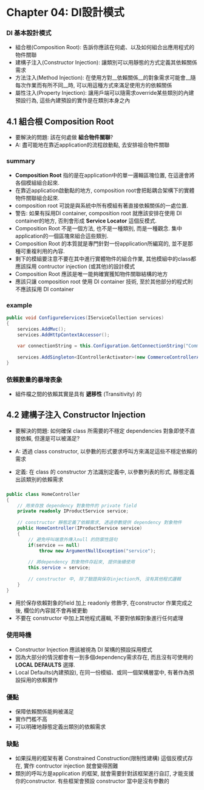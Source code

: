 # Chapter 04: DI設計模式

### DI 基本設計模式

- 組合根(Composition Root): 告訴你應該在何處、以及如何組合出應用程式的物件關聯
- 建構子注入(Constructor Injection): 讓類別可以用靜態的方式定義其依賴關係需求
- 方法注入(Method Injection): 在使用方對__依賴關係__的對象需求可能會__隨每次作業而有所不同__時, 可以用這種方式來滿足使用方的依賴關係
- 屬性注入(Property Injection): 讓用戶端可以隨需求override某些類別的內建預設行為, 這些內建預設的實作是在類別本身之內

## 4.1 組合根 Composition Root

- 要解決的問題: 該在何處做 __組合物件關聯__?
- A: 盡可能地在靠近application的流程啟動點, 去安排祖合物件關聯

### summary

- __Composition Root__ 指的是在application中的單一邏輯區塊位置, 在這邊會將各個模組組合起來.
- 在靠近application啟動點的地方, composition root會把鬆耦合架構下的實體物件關聯組合起來.
- composition root 可說是與系統中所有模組有著直接依賴關係的一處位置.
- 警告: 如果有採用DI container, composition root 就應該安排在使用 DI container的地方, 否則會形成 __Service Locator__ 這個反模式.
- Composition Root 不是一個方法, 也不是一種類別, 而是一種觀念. 集中application的一個區塊來組合這些類別.
- Composition Root 的本質就是專門針對一份application所編寫的, 並不是那種可重複利用的內容.
- 剩下的模組要注意不要在其中進行實體物件的組合作業, 其他模組中的class都應該採用 contructor injection (或其他)的設計模式
- Composition Root 應該是唯一能夠確實獲知物件關聯結構的地方
- 應該只讓 composition root 使用 DI container 技術, 至於其他部分的程式則不應該採用 DI container

### example

```csharp
public void ConfigureServices(IServiceCollection services)
{
    services.AddMvc();
    services.AddHttpContextAccessor();
    
    var connectionString = this.Configuration.GetConnectionString("CommerceConnection");
    
    services.AddSingleton<IControllerActivator>(new CommerceControllerActivator(connectionString));
}
```

### 依賴數量的暴增表象

- 組件檔之間的依賴其實是具有 __遞移性__ (Transitivity) 的


## 4.2 建構子注入 Constructor Injection

- 要解決的問題: 如何確保 class 所需要的不穩定 dependencies 對象即使不直接依賴, 但還是可以被滿足?
- A: 透過 class constructor, 以參數的形式要求呼叫方來滿足這些不穩定依賴的需求

- 定義: 在 class 的 constructor 方法識別定義中, 以參數列表的形式, 靜態定義出該類別的依賴需求

### 

```csharp
public class HomeController
{
    // 用來存放 dependency 對象物件的 private field
    private readonly IProductService service;
    
    // constructor 靜態定義了依賴需求, 透過參數提供 dependency 對象物件
    public HomeController(IProductService service)
    {
        // 避免呼叫端意外傳入null 的防禦性語句
        if(service == null)
            throw new ArgumentNullException("service");
        
        // 將dependency 對象物件存起來, 提供後續使用     
        this.service = service;
        
        // constructor 中, 除了驗證與保存injection外, 沒有其他程式邏輯
    }    
}
```

- 用於保存依賴對象的field 加上 readonly 修飾字, 在constructor 作業完成之後, 欄位的內容就不會再被更動
- 不要在 constructor 中加上其他程式邏輯, 不要對依賴對象進行任何處理

### 使用時機

- Constructor Injection 應該被視為 DI 架構的預設採用模式
- 因為大部分的情況都會有一到多個dependency需求存在, 而且沒有可使用的 __LOCAL DEFAULTS__ 選擇.
- Local Defaults(內建預設), 在同一份模組、或同一個架構層當中, 有著作為預設採用的依賴實作

### 優點

- 保障依賴關係能夠被滿足
- 實作門檻不高
- 可以明確地靜態定義出類別的依賴需求

### 缺點

- 如果採用的框架有著 Constrained Construction(限制性建構) 這個反模式存在, 實作 contructor injection 就會變得困難
- 類別的呼叫方是application 的框架, 就會需要針對該框架進行自訂, 才能支援你的constructor. 有些框架會預設 constructor 當中是沒有參數的

